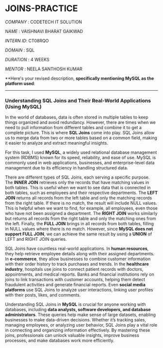 # JOINS-PRACTICE

*COMPANY* :   CODETECH IT SOLUTION

*NAME*   :   VAISHNAVI BHARAT GAIKWAD

*INTERN ID*: CT08RQO

*DOMAIN*   : SQL

*DURATION* : 4 WEEKS

*MENTOR*   : NEELA SANTHOSH KUMAR

**Here's your revised description, **specifically mentioning MySQL as the platform used**:  

---

### **Understanding SQL Joins and Their Real-World Applications (Using MySQL)**  

In the world of databases, data is often stored in multiple tables to keep things organized and avoid redundancy. However, there are times when we need to pull information from different tables and combine it to get a complete picture. This is where **SQL Joins** come into play. SQL Joins allow us to merge data from two or more tables based on a common field, making it easier to analyze and extract meaningful insights.  

For this task, I used **MySQL**, a widely used relational database management system (RDBMS) known for its speed, reliability, and ease of use. MySQL is commonly used in web applications, businesses, and enterprise-level data management due to its efficiency in handling structured data.  

There are different types of SQL Joins, each serving a specific purpose. The **INNER JOIN** retrieves only the records that have matching values in both tables. This is useful when we want to see data that is connected in both tables, such as employees and their respective departments. The **LEFT JOIN** returns all records from the left table and only the matching records from the right table. If there is no match, the result will include NULL values. This is helpful when we want to find, for example, all employees, even those who have not been assigned a department. The **RIGHT JOIN** works similarly but returns all records from the right table and only the matching ones from the left. Finally, the **FULL JOIN** brings in all records from both tables, filling in NULL values where there is no match. However, since **MySQL does not support FULL JOIN**, we can achieve the same result by using a **UNION** of LEFT and RIGHT JOIN queries.  

SQL Joins have countless real-world applications. In **human resources**, they help retrieve employee details along with their assigned departments. In **e-commerce**, they allow businesses to combine customer information with their order history to track purchases and trends. In the **healthcare industry**, hospitals use joins to connect patient records with doctors, appointments, and medical reports. Banks and financial institutions rely on joins to link transactions with customer accounts, helping them detect fraudulent activities and generate financial reports. Even **social media platforms** use SQL Joins to analyze user interactions, linking user profiles with their posts, likes, and comments.  

Understanding SQL Joins in **MySQL** is crucial for anyone working with databases, including **data analysts, software developers, and database administrators**. These queries help make sense of large datasets, enabling businesses to make data-driven decisions. Whether it’s tracking sales, managing employees, or analyzing user behavior, SQL Joins play a vital role in connecting and organizing information effectively. By mastering these joins, professionals can unlock valuable insights, improve business processes, and make databases work more efficiently.  

